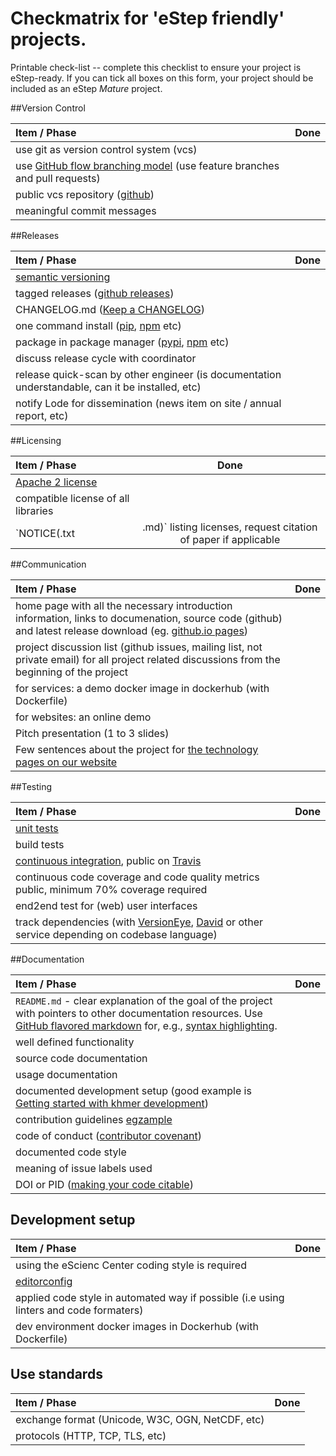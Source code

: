 # Checkmatrix for 'eStep friendly' projects.

Printable check-list -- complete this checklist to ensure your project is eStep-ready. If you can tick all boxes on this form, your project should be included as an eStep *Mature* project.


##Version Control

Item / Phase | Done      |
:------------|:---------:|
use git as version control system (vcs)|
use [GitHub flow branching model](https://guides.github.com/introduction/flow/) (use feature branches and pull requests)|
public vcs repository ([github](https://github.com/))|
meaningful commit messages|


##Releases

Item / Phase | Done      |
:------------|:---------:|
[semantic versioning](http://semver.org/)|
tagged releases ([github releases](https://help.github.com/categories/releases/))|
CHANGELOG.md ([Keep a CHANGELOG](http://keepachangelog.com/))|
one command install ([pip](https://pypi.python.org/pypi/pip), [npm](https://www.npmjs.com/package/npm) etc)|
package in package manager ([pypi](https://pypi.python.org/pypi), [npm](https://www.npmjs.com/) etc)|
discuss release cycle with coordinator|
release quick-scan by other engineer (is documentation understandable, can it be installed, etc)|
notify Lode for dissemination (news item on site / annual report, etc)|

##Licensing

Item / Phase | Done      |
:------------|:---------:|
[Apache 2 license](http://www.apache.org/licenses/LICENSE-2.0)|
compatible license of all libraries|
`NOTICE(.txt|.md)` listing licenses, request citation of paper if applicable|

##Communication

Item / Phase | Done      |
:------------|:---------:|
home page with all the necessary introduction information, links to documenation, source code (github) and latest release download (eg. [github.io pages](https://pages.github.com/))|
project discussion list (github issues, mailing list, not private email) for all project related discussions from the beginning of the project|
for services: a demo docker image in dockerhub (with Dockerfile)|
for websites: an online demo|
Pitch presentation (1 to 3 slides)|
Few sentences about the project for [the technology pages on our website](https://www.esciencecenter.nl/technology)|

##Testing

Item / Phase | Done      |
:------------|:---------:|
[unit tests](https://en.wikipedia.org/wiki/Unit_testing)|
build tests|
[continuous integration](https://en.wikipedia.org/wiki/Continuous_integration), public on [Travis](https://travis-ci.org/)|
continuous code coverage and code quality metrics public, minimum 70% coverage required|
end2end test for (web) user interfaces|
track dependencies (with [VersionEye](https://www.versioneye.com/), [David](https://david-dm.org/) or other service depending on codebase language)|

##Documentation

Item / Phase | Done      |
:------------|:---------:|
`README.md` - clear explanation of the goal of the project with pointers to other documentation resources. Use [GitHub flavored markdown](https://help.github.com/categories/writing-on-github) for, e.g., [syntax highlighting](https://help.github.com/articles/creating-and-highlighting-code-blocks).|
well defined functionality|
source code documentation|
usage documentation|
documented development setup (good example is [Getting started with khmer development](http://khmer.readthedocs.org/en/latest/dev/getting-started.html))|
contribution guidelines [egzample](https://github.com/angular/angular.js/blob/master/CONTRIBUTING.md)|
code of conduct ([contributor covenant](http://contributor-covenant.org/))|
documented code style|
meaning of issue labels used|
DOI or PID ([making your code citable](https://guides.github.com/activities/citable-code/))|


## Development setup

Item / Phase | Done      |
:------------|:---------:|
using the eScienc Center coding style is required|
[editorconfig](http://editorconfig.org/)|
applied code style in automated way if possible (i.e using linters and code formaters)|
dev environment docker images in Dockerhub (with Dockerfile)|

## Use standards

Item / Phase | Done      |
:------------|:---------:|
exchange format (Unicode, W3C, OGN, NetCDF, etc)|
protocols (HTTP, TCP, TLS, etc)|
